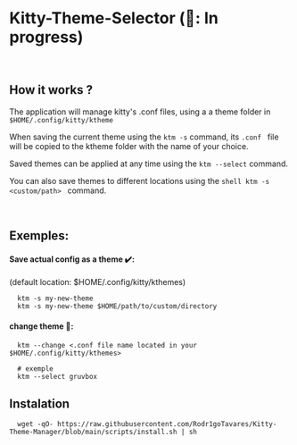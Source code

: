 # Kitty-Theme-Selector (🚧: In progress)

<br>

## How it works ? 

The application will manage kitty's .conf files, using a
a theme folder in ``` $HOME/.config/kitty/ktheme ```

When saving the current theme using the ``` ktm -s ``` command, its ```.conf ``` file will be copied to the ktheme folder with the name of your choice. 

Saved themes can be applied at any time using the ```ktm --select``` command.

You can also save themes to different locations using the ```shell ktm -s <custom/path> ``` command.


<br>

## Exemples:

#### Save actual config as a theme ✔️: 
  (default location: $HOME/.config/kitty/kthemes)
``` shell
  ktm -s my-new-theme
  ktm -s my-new-theme $HOME/path/to/custom/directory
```


#### change theme 💱:

``` shell
  ktm --change <.conf file name located in your $HOME/.config/kitty/kthemes>

  # exemple
  ktm --select gruvbox
```

## Instalation
```shell
  wget -qO- https://raw.githubusercontent.com/Rodr1goTavares/Kitty-Theme-Manager/blob/main/scripts/install.sh | sh
```




